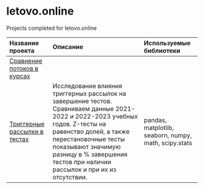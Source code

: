# letovo.online
Projects completed for letovo.online 

| Название проекта | Описание | Используемые библиотеки | 
| :---------------------- | :---------------------- | :---------------------- |
|[Сравнение потоков в курсах](2022_2023_Courses_groups_compare)|||
|[Триггерные рассылки в тестах](2022_2023_test_triggers_effect)|Исследование влияния триггерных рассылок на завершение тестов. Сравниваем данные 2021-2022 и 2022-2023 учебных годов. Z-тесты на равенство долей, а также перестановочные тесты показывают значимую разницу в % завершения тестов при наличии рассылок и при их из отсутствии.|pandas, matplotlib, seaborn, numpy, math, scipy.stats|
